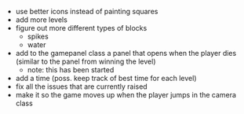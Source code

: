 - use better icons instead of painting squares
- add more levels
- figure out more different types of blocks
  - spikes
  - water
- add to the gamepanel class a panel that opens when the player dies (similar to the panel from winning the level)
  - note: this has been started
- add a time (poss. keep track of best time for each level)
- fix all the issues that are currently raised
- make it so the game moves up when the player jumps in the camera class